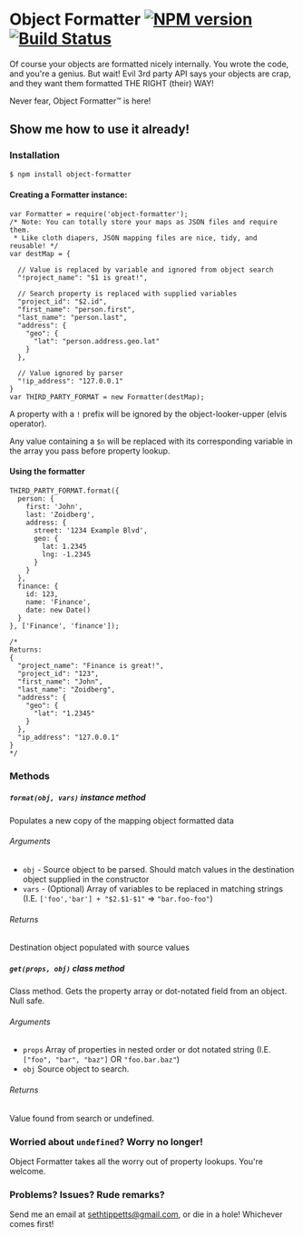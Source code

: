 # Object Formatter [![NPM version](https://img.shields.io/npm/v/obj-format.svg)](https://www.npmjs.org/package/obj-format) [![Build Status](https://travis-ci.org/SethTippetts/object-formatter.svg?branch=master)](https://travis-ci.org/SethTippetts/object-formatter)

Of course your objects are formatted nicely internally. You wrote the code, and you're a genius. But wait! Evil 3rd party API says your objects are crap, and they want them formatted THE RIGHT (their) WAY!

Never fear, Object Formatter™ is here!

## Show me how to use it already!

### Installation

```sh
$ npm install object-formatter
```

#### Creating a Formatter instance:
```
var Formatter = require('object-formatter');
/* Note: You can totally store your maps as JSON files and require them. 
 * Like cloth diapers, JSON mapping files are nice, tidy, and reusable! */
var destMap = {

  // Value is replaced by variable and ignored from object search
  "!project_name": "$1 is great!",

  // Search property is replaced with supplied variables
  "project_id": "$2.id",
  "first_name": "person.first",
  "last_name": "person.last",
  "address": {
    "geo": {
      "lat": "person.address.geo.lat"
    }
  },

  // Value ignored by parser
  "!ip_address": "127.0.0.1"
}
var THIRD_PARTY_FORMAT = new Formatter(destMap);
```

A property with a `!` prefix will be ignored by the object-looker-upper (elvis operator).

Any value containing a `$n` will be replaced with its corresponding variable in the array you pass before property lookup.

#### Using the formatter
```
THIRD_PARTY_FORMAT.format({
  person: {
    first: 'John',
    last: 'Zoidberg',
    address: {
      street: '1234 Example Blvd',
      geo: {
        lat: 1.2345
        lng: -1.2345
      }
    }
  },
  finance: {
    id: 123,
    name: 'Finance',
    date: new Date()
  }
}, ['Finance', 'finance']);

/* 
Returns:
{
  "project_name": "Finance is great!",
  "project_id": "123",
  "first_name": "John",
  "last_name": "Zoidberg",
  "address": {
    "geo": {
      "lat": "1.2345"
    }
  },
  "ip_address": "127.0.0.1"
}
*/
```

### Methods

##### `format(obj, vars)` _instance method_

Populates a new copy of the mapping object formatted data

###### Arguments
- `obj` - Source object to be parsed. Should match values in the destination object supplied in the constructor
- `vars` - (Optional) Array of variables to be replaced in matching strings (I.E. `['foo','bar'] + "$2.$1-$1"` => `"bar.foo-foo"`)

###### Returns
Destination object populated with source values

##### `get(props, obj)` _class method_
Class method. Gets the property array or dot-notated field from an object. Null safe.

###### Arguments
- `props`     Array of properties in nested order or dot notated string (I.E. `["foo", "bar", "baz"]` OR `"foo.bar.baz"`)
- `obj`       Source object to search.

###### Returns
Value found from search or undefined.

### Worried about `undefined`? Worry no longer!

Object Formatter takes all the worry out of property lookups. You're welcome.

### Problems? Issues? Rude remarks?
Send me an email at sethtippetts@gmail.com, or die in a hole! Whichever comes first!
